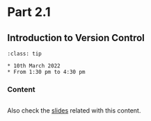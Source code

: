 # Part 2.1

## Introduction to Version Control

```{admonition} When?
:class: tip

* 10th March 2022
* From 1:30 pm to 4:30 pm
```

### Content

```{tableofcontents}
```

Also check the
[slides](https://raw.githack.com/ARCTraining/SD_tips_tools/main/slides/CDT-training_2-1.html)
related with this content.
